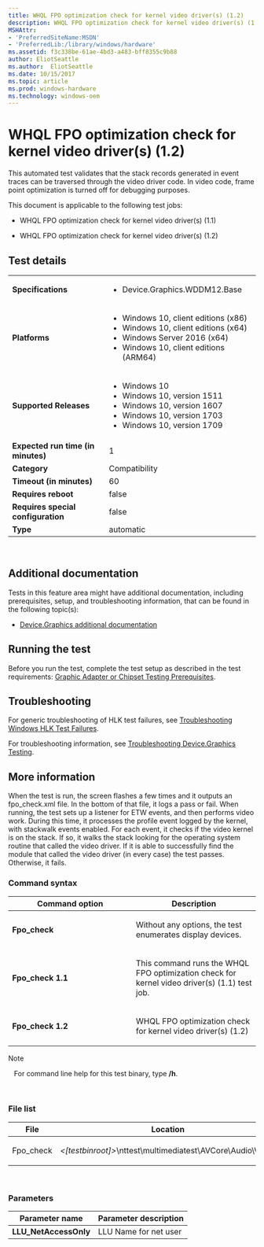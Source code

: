 ```yaml
---
title: WHQL FPO optimization check for kernel video driver(s) (1.2)
description: WHQL FPO optimization check for kernel video driver(s) (1.2)
MSHAttr:
- 'PreferredSiteName:MSDN'
- 'PreferredLib:/library/windows/hardware'
ms.assetid: f3c338be-61ae-4bd3-a483-bff8355c9b88
author: EliotSeattle
ms.author:  EliotSeattle
ms.date: 10/15/2017
ms.topic: article
ms.prod: windows-hardware
ms.technology: windows-oem
---
```


# <span id="p_hlk_test.8fa8a507-3867-4319-b7a3-c0460e47a819"></span>WHQL FPO optimization check for kernel video driver(s) (1.2)


This automated test validates that the stack records generated in event traces can be traversed through the video driver code. In video code, frame point optimization is turned off for debugging purposes.

This document is applicable to the following test jobs:

-   WHQL FPO optimization check for kernel video driver(s) (1.1)

-   WHQL FPO optimization check for kernel video driver(s) (1.2)

## Test details
|||
|---|---|
| **Specifications**  | <ul><li>Device.Graphics.WDDM12.Base</li></ul> |  
| **Platforms**   | <ul><li>Windows 10, client editions (x86)</li><li>Windows 10, client editions (x64)</li><li>Windows Server 2016 (x64)</li><li>Windows 10, client editions (ARM64)</li></ul> |
| **Supported Releases** | <ul><li>Windows 10</li><li>Windows 10, version 1511</li><li>Windows 10, version 1607</li><li>Windows 10, version 1703</li><li>Windows 10, version 1709</li></ul> |
|**Expected run time (in minutes)**| 1 |
|**Category**| Compatibility |
|**Timeout (in minutes)**| 60 |
|**Requires reboot**| false |
|**Requires special configuration**| false |
|**Type**| automatic |

 

## <span id="Additional_documentation"></span><span id="additional_documentation"></span><span id="ADDITIONAL_DOCUMENTATION"></span>Additional documentation


Tests in this feature area might have additional documentation, including prerequisites, setup, and troubleshooting information, that can be found in the following topic(s):

-   [Device.Graphics additional documentation](device-graphics-additional-documentation.md)

## <span id="Running_the_test"></span><span id="running_the_test"></span><span id="RUNNING_THE_TEST"></span>Running the test


Before you run the test, complete the test setup as described in the test requirements: [Graphic Adapter or Chipset Testing Prerequisites](graphic-adapter-or-chipset-testing-prerequisites.md).

## <span id="Troubleshooting"></span><span id="troubleshooting"></span><span id="TROUBLESHOOTING"></span>Troubleshooting


For generic troubleshooting of HLK test failures, see [Troubleshooting Windows HLK Test Failures](..\user\troubleshooting-windows-hlk-test-failures.md).

For troubleshooting information, see [Troubleshooting Device.Graphics Testing](troubleshooting-devicegraphics-testing.md).

## <span id="More_information"></span><span id="more_information"></span><span id="MORE_INFORMATION"></span>More information


When the test is run, the screen flashes a few times and it outputs an fpo\_check.xml file. In the bottom of that file, it logs a pass or fail. When running, the test sets up a listener for ETW events, and then performs video work. During this time, it processes the profile event logged by the kernel, with stackwalk events enabled. For each event, it checks if the video kernel is on the stack. If so, it walks the stack looking for the operating system routine that called the video driver. If it is able to successfully find the module that called the video driver (in every case) the test passes. Otherwise, it fails.

### <span id="Command_syntax"></span><span id="command_syntax"></span><span id="COMMAND_SYNTAX"></span>Command syntax

<table>
<colgroup>
<col width="50%" />
<col width="50%" />
</colgroup>
<thead>
<tr class="header">
<th>Command option</th>
<th>Description</th>
</tr>
</thead>
<tbody>
<tr class="odd">
<td><p><strong>Fpo_check</strong></p></td>
<td><p>Without any options, the test enumerates display devices.</p></td>
</tr>
<tr class="even">
<td><p><strong>Fpo_check 1.1</strong></p></td>
<td><p>This command runs the WHQL FPO optimization check for kernel video driver(s) (1.1) test job.</p></td>
</tr>
<tr class="odd">
<td><p><strong>Fpo_check 1.2</strong></p></td>
<td><p>WHQL FPO optimization check for kernel video driver(s) (1.2)</p></td>
</tr>
</tbody>
</table>

>[!NOTE]
>  
For command line help for this test binary, type **/h**.

 

### <span id="File_list"></span><span id="file_list"></span><span id="FILE_LIST"></span>File list

<table>
<colgroup>
<col width="50%" />
<col width="50%" />
</colgroup>
<thead>
<tr class="header">
<th>File</th>
<th>Location</th>
</tr>
</thead>
<tbody>
<tr class="odd">
<td><p>Fpo_check</p></td>
<td><p><em>&lt;[testbinroot]&gt;</em>\nttest\multimediatest\AVCore\Audio\WDK\</p></td>
</tr>
</tbody>
</table>

 

### <span id="Parameters"></span><span id="parameters"></span><span id="PARAMETERS"></span>Parameters

| Parameter name         | Parameter description |
|------------------------|-----------------------|
| **LLU\_NetAccessOnly** | LLU Name for net user |

 

 

 






